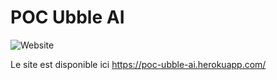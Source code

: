 # POC Ubble AI
![Website](https://img.shields.io/website?url=https%3A%2F%2Fpoc-ubble-ai.herokuapp.com%2F)

Le site est disponible ici https://poc-ubble-ai.herokuapp.com/
